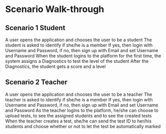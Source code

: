 # Scenario Walk-through

## Scenario 1 Student

A user opens the application and chooses the user to be a student
The student is asked to identify if she/he is a member
If yes, then login with Username and Password, if no, then sign up with Email and set Username and Password
When the student logins to the platform for the first time, the system assigns a Diagnostics to test the level of the student
After the Diagnostics, the student gets a score and a level

## Scenario 2 Teacher
A user opens the application and chooses the user to be a teacher
The teacher is asked to identify if she/he is a member
If yes, then login with Username and Password, if no, then sign up with Email and set Username and Password
As the teacher logins to the platform, he/she can choose to upload tests, to see the assigned students and to see the created tests
When the teacher creates a test, she/he can send the test ID to her/his students and choose whether or not to let the test be automatically marked
